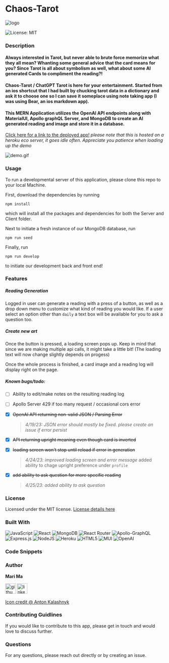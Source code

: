 # Chaos-Tarot

![logo](https://res.cloudinary.com/dbjhly3lm/image/upload/h_100/v1682488127/logo-bkg_zhgsgy.png)

![License: MIT](https://img.shields.io/badge/License-MIT-yellow.svg)

### Description

#### Always interested in Tarot, but never able to brute force memorize what they all mean? Whanting some general advice that the card means for you? Since Tarot is all about symbolism as well, what about some AI generated Cards to compliment the reading?!


#### Chaos-Tarot / ChatGPT Tarot is here for your entertainment. Started from an ios shortcut that I had built by chucking tarot data in a dictionary and ask it to choose one so I can save it someplace using note taking app (I was using Bear, an ios markdown app). 


#### This MERN Application utilizes the OpenAI API endpoints along with MaterialUI, Apollo graphQL Server, and MongoDB to create an AI generated reading and image and store it in a database. 

[Click here for a link to the deployed app!](https://chaos-tarot.herokuapp.com)
*please note that this is hosted on a heroku eco server, it goes idle often. Appreciate you patience when loading up the demo*

![demo.gif](https://res.cloudinary.com/dbjhly3lm/image/upload/v1681946376/demo_cmrgtx.gif)



### Usage


To run a developmental server of this application, please clone this repo to your local Machine.

First, download the dependencies by running 


`npm install`


which will install all the packages and dependencies for both the Server and Client folder. 


Next to initiate a fresh instance of our MongoDB database, run


`npm run seed`


Finally, run 


`npm run develop`


to initiate our development back and front end!




### Features

##### Reading Generation
Logged in user can generate a reading with a press of a button, as well as a drop down menu to customize what kind of reading you would like. If a user select an option other than `daily` a text box will be available for you to ask a question too.

##### Create new art
Once the button is pressed, a loading screen pops up. Keep in mind that since we are making multiple api calls, it might take a little bit! (The loading text will now change slightly depends on progess)


Once the whole process is finished, a card image and a reading log will display right on the page.


##### Known bugs/todo:
- [ ] Ability to edit/make notes on the resulting reading log
- [ ] Apollo Server 429 if too many request / occasional cors error
- [x] ~~OpenAI API returning non-valid JSON / Parsing Error~~
    > *4/19/23: JSON error should mostly be fixed. please create an issue if error persist*
- [x] ~~API returning upright meaning even though card is inverted~~
- [x] ~~loading screen won't stop until reload if error in generation~~
    > *4/24/23: improved loading screen and error message*
    added ability to chage upright preference under `profile`
- [x] ~~add ability to ask question for more specific reading~~
    > *4/25/23: added ability to ask question*


### License


Licensed under the MIT license. [License details here](https://opensource.org/licenses/MIT)


### Built With

![JavaScript](https://img.shields.io/badge/javascript-%23323330.svg?style=for-the-badge&logo=javascript&logoColor=%23F7DF1E)
![React](https://img.shields.io/badge/react-%2320232a.svg?style=for-the-badge&logo=react&logoColor=%2361DAFB)
![MongoDB](https://img.shields.io/badge/MongoDB-%234ea94b.svg?style=for-the-badge&logo=mongodb&logoColor=white)
![React Router](https://img.shields.io/badge/React_Router-CA4245?style=for-the-badge&logo=react-router&logoColor=white)
![Apollo-GraphQL](https://img.shields.io/badge/ApolloGraphQL-311C87?style=for-the-badge&logo=apollo-graphql)
![Express.js](https://img.shields.io/badge/express.js-%23404d59.svg?style=for-the-badge&logo=express&logoColor=%2361DAFB)
![NodeJS](https://img.shields.io/badge/node.js-6DA55F?style=for-the-badge&logo=node.js&logoColor=white)
![Heroku](https://img.shields.io/badge/heroku-%23430098.svg?style=for-the-badge&logo=heroku&logoColor=white)
![HTML5](https://img.shields.io/badge/html5-%23E34F26.svg?style=for-the-badge&logo=html5&logoColor=white)
![MUI](https://img.shields.io/badge/MUI-%230081CB.svg?style=for-the-badge&logo=mui&logoColor=white)
![OpenAI](https://camo.githubusercontent.com/ea872adb9aba9cf6b4e976262f6d4b83b97972d0d5a7abccfde68eb2ae55325f/68747470733a2f2f696d672e736869656c64732e696f2f7374617469632f76313f7374796c653d666f722d7468652d6261646765266d6573736167653d4f70656e414926636f6c6f723d343132393931266c6f676f3d4f70656e4149266c6f676f436f6c6f723d464646464646266c6162656c3d)


### Code Snippets 


### Author
**Mari Ma**

[<img src="https://res.cloudinary.com/dbjhly3lm/image/upload/v1682488301/logo_github_icon_143196_phgakv.png" alt='github' height='33px'>](https://github.com/DraconMarius)
[<img src="https://res.cloudinary.com/dbjhly3lm/image/upload/h_50/v1682488301/logo_linkedin_icon_143191_nv9tim.png" alt='linkedin' height='33px'>](https://www.linkedin.com/in/mari-ma-70771585/)

[Icon credit @ Anton Kalashnyk](https://icon-icons.com/users/14quJ7FM9cYdQZHidnZoM/icon-sets/)


### Contributing Guidlines

If you would like to contribute to this app, please get in touch and would love to discuss further.


### Questions

For any questions, please reach out directly or by creating an issue.
